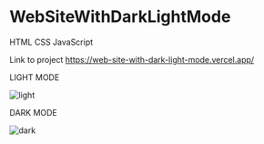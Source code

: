 # WebSiteWithDarkLightMode
HTML CSS JavaScript 

Link to project  https://web-site-with-dark-light-mode.vercel.app/

LIGHT MODE

![light](https://user-images.githubusercontent.com/80953884/218197055-80345617-1f9e-4884-839a-df5358481eb1.png)

DARK MODE

![dark](https://user-images.githubusercontent.com/80953884/218197138-8fff324b-9248-4adc-9ed1-01ff0905614b.png)
